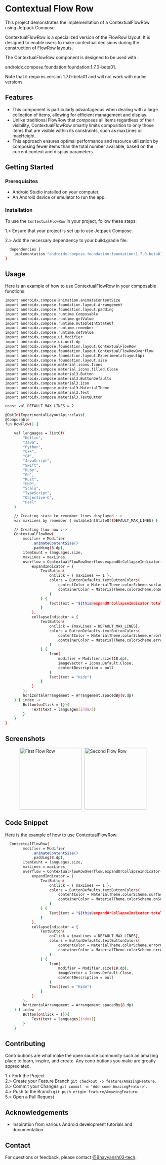 
# Contextual Flow Row

This project demonstrates the implementation of a ContextualFlowRow using Jetpack Compose.

 ContextualFlowRow is a specialized version of the FlowRow layout. It is designed to enable users to make contextual decisions during the construction of FlowRow layouts. 
 
The ContextualFlowRow component is designed to be used with :

androidx.compose.foundation:foundation:1.7.0-beta01.

Note that it requires version 1.7.0-beta01 and will not work with earlier versions.



## Features

- This component is particularly advantageous when dealing with a large collection of items, allowing for efficient management and display.
- Unlike traditional FlowRow that composes all items regardless of their visibility, ContextualFlowRow smartly limits composition to only those items that are visible within its constraints, such as maxLines or maxHeight.
- This approach ensures optimal performance and resource utilization by composing fewer items than the total number available, based on the current context and display parameters.


## Getting Started

### Prerequisites
- Android Studio installed on your computer.
- An Android device or emulator to run the app.
### Installation

To use the `ContextualFlowRow` in your project, follow these steps:

1.> Ensure that your project is set up to use Jetpack Compose.

2.> Add the necessary dependency to your build.gradle file:

```bash
  dependencies {
    implementation "androidx.compose.foundation:foundation:1.7.0-beta01"
}

```
## Usage

Here is an example of how to use ContextualFlowRow in your composable functions:

```bash
import androidx.compose.animation.animateContentSize
import androidx.compose.foundation.layout.Arrangement
import androidx.compose.foundation.layout.padding
import androidx.compose.runtime.Composable
import androidx.compose.runtime.getValue
import androidx.compose.runtime.mutableIntStateOf
import androidx.compose.runtime.remember
import androidx.compose.runtime.setValue
import androidx.compose.ui.Modifier
import androidx.compose.ui.unit.dp
import androidx.compose.foundation.layout.ContextualFlowRow
import androidx.compose.foundation.layout.ContextualFlowRowOverflow
import androidx.compose.foundation.layout.ExperimentalLayoutApi
import androidx.compose.foundation.layout.size
import androidx.compose.material.icons.Icons
import androidx.compose.material.icons.filled.Close
import androidx.compose.material3.Button
import androidx.compose.material3.ButtonDefaults
import androidx.compose.material3.Icon
import androidx.compose.material3.MaterialTheme
import androidx.compose.material3.Text
import androidx.compose.material3.TextButton

const val DEFAULT_MAX_LINES = 2

@OptIn(ExperimentalLayoutApi::class)
@Composable
fun RowFlow() {

    val languages = listOf(
        "Kotlin",
        "Java",
        "Python",
        "C++",
        "C#",
        "JavaScript",
        "Swift",
        "Ruby",
        "Go",
        "Rust",
        "PHP",
        "Scala",
        "TypeScript",
        "Objective-C",
        "Perl"
    )

    // Creating state to remember lines displayed :->
    var maxLines by remember { mutableIntStateOf(DEFAULT_MAX_LINES) }

    // Creating flow now :->
    ContextualFlowRow(
        modifier = Modifier
            .animateContentSize()
            .padding(8.dp),
        itemCount = languages.size,
        maxLines = maxLines,
        overflow = ContextualFlowRowOverflow.expandOrCollapseIndicator(
            expandIndicator = {
                TextButton(
                    onClick = { maxLines += 1 },
                    colors = ButtonDefaults.textButtonColors(
                        contentColor = MaterialTheme.colorScheme.surfaceVariant,
                        containerColor = MaterialTheme.colorScheme.onSurface
                    )
                ) {
                    Text(text = "${this@expandOrCollapseIndicator.totalItemCount - this@expandOrCollapseIndicator.shownItemCount}+ more")
                }
            },
            collapseIndicator = {
                TextButton(
                    onClick = {maxLines = DEFAULT_MAX_LINES},
                    colors = ButtonDefaults.textButtonColors(
                        contentColor = MaterialTheme.colorScheme.errorContainer,
                        containerColor = MaterialTheme.colorScheme.error
                    )
                ) {
                    Icon(
                        modifier = Modifier.size(18.dp),
                        imageVector = Icons.Default.Close,
                        contentDescription = null
                    )
                    Text(text = "Hide")
                }
            }
        ),
        horizontalArrangement = Arrangement.spacedBy(8.dp)
    ) { index ->
        Button(onClick = {}){
            Text(text = languages[index])
        }
    }
}
```
## Screenshots

<div style="display: flex; justify-content: center; align-items: center;">
    <img src="https://github.com/Bhavyansh03-tech/ContextualFlowRow/assets/96388594/3bc4414b-058b-4b84-8e91-58f566d7625e" alt="First Flow Row" style="width: 200px; height: auto; margin-right: 10px;">
    <img src="https://github.com/Bhavyansh03-tech/ContextualFlowRow/assets/96388594/4304fb7b-78a7-40af-a1aa-36c11555d0ed" alt="Second Flow Row" style="width: 200px; height: auto;">
</div>

## Code Snippet

Here is the example of how to use ContextualFlowRow:

```bash
  ContextualFlowRow(
        modifier = Modifier
            .animateContentSize()
            .padding(8.dp),
        itemCount = languages.size,
        maxLines = maxLines,
        overflow = ContextualFlowRowOverflow.expandOrCollapseIndicator(
            expandIndicator = {
                TextButton(
                    onClick = { maxLines += 1 },
                    colors = ButtonDefaults.textButtonColors(
                        contentColor = MaterialTheme.colorScheme.surfaceVariant,
                        containerColor = MaterialTheme.colorScheme.onSurface
                    )
                ) {
                    Text(text = "${this@expandOrCollapseIndicator.totalItemCount - this@expandOrCollapseIndicator.shownItemCount}+ more")
                }
            },
            collapseIndicator = {
                TextButton(
                    onClick = {maxLines = DEFAULT_MAX_LINES},
                    colors = ButtonDefaults.textButtonColors(
                        contentColor = MaterialTheme.colorScheme.errorContainer,
                        containerColor = MaterialTheme.colorScheme.error
                    )
                ) {
                    Icon(
                        modifier = Modifier.size(18.dp),
                        imageVector = Icons.Default.Close,
                        contentDescription = null
                    )
                    Text(text = "Hide")
                }
            }
        ),
        horizontalArrangement = Arrangement.spacedBy(8.dp)
    ) { index ->
        Button(onClick = {}){
            Text(text = languages[index])
        }
    }
```


## Contributing

Contributions are what make the open source community such an amazing place to learn, inspire, and create. Any contributions you make are greatly appreciated.

1.> Fork the Project.\
2.> Create your Feature Branch `git checkout -b feature/AmazingFeature`.\
3.> Commit your Changes `git commit -m 'Add some AmazingFeature'`.\
4.> Push to the Branch `git push origin feature/AmazingFeature`.\
5.> Open a Pull Request

## Acknowledgements

- Inspiration from various Android development tutorials and documentation.
## Contact

For questions or feedback, please contact [@Bhavyansh03-tech](https://github.com/Bhavyansh03-tech).
